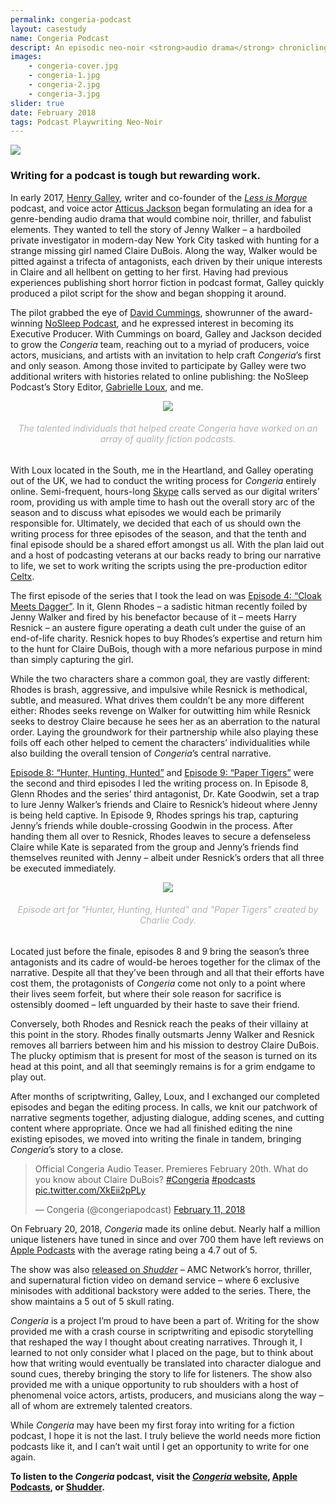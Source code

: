 ```yaml
---
permalink: congeria-podcast
layout: casestudy
name: Congeria Podcast
descript: An episodic neo-noir <strong>audio drama</strong> chronicling private investigator Jenny Walker's search for a mysterious missing girl named Claire DuBois.
images:
    - congeria-cover.jpg
    - congeria-1.jpg
    - congeria-2.jpg
    - congeria-3.jpg
slider: true
date: February 2018
tags: Podcast Playwriting Neo-Noir
---
```

<div><img src="{{ site.baseurl }}/img/projects/{{ page.permalink }}/thumb-highdpi.jpg"></div>

### Writing for a podcast is tough but rewarding work.

In early 2017, [Henry Galley](https://twitter.com/henry_galley), writer and co-founder of the [<i>Less is Morgue</i>](https://lessismorgue.com/) podcast, and voice actor [Atticus Jackson](https://twitter.com/TheAtticus) began formulating an idea for a genre-bending audio drama that would combine noir, thriller, and fabulist elements. They wanted to tell the story of Jenny Walker – a hardboiled private investigator in modern-day New York City tasked with hunting for a strange missing girl named Claire DuBois. Along the way, Walker would be pitted against a trifecta of antagonists, each driven by their unique interests in Claire and all hellbent on getting to her first. Having had previous experiences publishing short horror fiction in podcast format, Galley quickly produced a pilot script for the show and began shopping it around.

The pilot grabbed the eye of [David Cummings](https://twitter.com/CummingsDG), showrunner of the award-winning [NoSleep Podcast](https://www.thenosleeppodcast.com/), and he expressed interest in becoming its Executive Producer. With Cummings on board, Galley and Jackson decided to grow the <i>Congeria</i> team, reaching out to a myriad of producers, voice actors, musicians, and artists with an invitation to help craft <i>Congeria</i>’s first and only season. Among those invited to participate by Galley were two additional writers with histories related to online publishing: the NoSleep Podcast’s Story Editor, [Gabrielle Loux](https://twitter.com/gabbyloux), and me.

<center><div><img src="{{ site.baseurl }}/img/projects/{{ page.permalink }}/fiction-podcasts.jpg"></div>
<span style="color:#b2b2b2"><h6>The talented individuals that helped create <i>Congeria</i> have worked on an array of quality fiction podcasts.</h6></span></center>

With Loux located in the South, me in the Heartland, and Galley operating out of the UK, we had to conduct the writing process for <i>Congeria</i> entirely online. Semi-frequent, hours-long [Skype](https://www.skype.com/en/) calls served as our digital writers’ room, providing us with ample time to hash out the overall story arc of the season and to discuss what episodes we would each be primarily responsible for. Ultimately, we decided that each of us should own the writing process for three episodes of the season, and that the tenth and final episode should be a shared effort amongst us all. With the plan laid out and a host of podcasting veterans at our backs ready to bring our narrative to life, we set to work writing the scripts using the pre-production editor [Celtx](https://www.celtx.com/).

The first episode of the series that I took the lead on was [Episode 4: “Cloak Meets Dagger”](https://www.congeriapodcast.com/episode/s01e04). In it, Glenn Rhodes – a sadistic hitman recently foiled by Jenny Walker and fired by his benefactor because of it – meets Harry Resnick – an austere figure operating a death cult under the guise of an end-of-life charity. Resnick hopes to buy Rhodes’s expertise and return him to the hunt for Claire DuBois, though with a more nefarious purpose in mind than simply capturing the girl.

While the two characters share a common goal, they are vastly different: Rhodes is brash, aggressive, and impulsive while Resnick is methodical, subtle, and measured. What drives them couldn’t be any more different either: Rhodes seeks revenge on Walker for outwitting him while Resnick seeks to destroy Claire because he sees her as an aberration to the natural order. Laying the groundwork for their partnership while also playing these foils off each other helped to cement the characters’ individualities while also building the overall tension of <i>Congeria</i>’s central narrative.

[Episode 8: “Hunter, Hunting, Hunted”](https://www.congeriapodcast.com/episode/s01e08) and [Episode 9: “Paper Tigers”](https://www.congeriapodcast.com/episode/s01e08-955c8) were the second and third episodes I led the writing process on. In Episode 8, Glenn Rhodes and the series’ third antagonist, Dr. Kate Goodwin, set a trap to lure Jenny Walker’s friends and Claire to Resnick’s hideout where Jenny is being held captive. In Episode 9, Rhodes springs his trap, capturing Jenny’s friends while double-crossing Goodwin in the process. After handing them all over to Resnick, Rhodes leaves to secure a defenseless Claire while Kate is separated from the group and Jenny’s friends find themselves reunited with Jenny – albeit under Resnick’s orders that all three be executed immediately.

<center><div><img src="{{ site.baseurl }}/img/projects/{{ page.permalink }}/8-and-9.jpg"></div>
<span style="color:#b2b2b2"><h6>Episode art for "Hunter, Hunting, Hunted" and "Paper Tigers" created by Charlie Cody.</h6></span></center>

Located just before the finale, episodes 8 and 9 bring the season’s three antagonists and its cadre of would-be heroes together for the climax of the narrative. Despite all that they’ve been through and all that their efforts have cost them, the protagonists of <i>Congeria</i> come not only to a point where their lives seem forfeit, but where their sole reason for sacrifice is ostensibly doomed – left unguarded by their haste to save their friend.

Conversely, both Rhodes and Resnick reach the peaks of their villainy at this point in the story. Rhodes finally outsmarts Jenny Walker and Resnick removes all barriers between him and his mission to destroy Claire DuBois. The plucky optimism that is present for most of the season is turned on its head at this point, and all that seemingly remains is for a grim endgame to play out.

After months of scriptwriting, Galley, Loux, and I exchanged our completed episodes and began the editing process. In calls, we knit our patchwork of narrative segments together, adjusting dialogue, adding scenes, and cutting content where appropriate. Once we had all finished editing the nine existing episodes, we moved into writing the finale in tandem, bringing <i>Congeria</i>’s story to a close.

<blockquote class="twitter-tweet tw-align-center"><p lang="en" dir="ltr">Official Congeria Audio Teaser. Premieres February 20th. What do you know about Claire DuBois? <a href="https://twitter.com/hashtag/Congeria?src=hash&amp;ref_src=twsrc%5Etfw">#Congeria</a> <a href="https://twitter.com/hashtag/podcasts?src=hash&amp;ref_src=twsrc%5Etfw">#podcasts</a> <a href="https://t.co/XkEii2pPLy">pic.twitter.com/XkEii2pPLy</a></p>&mdash; Congeria (@congeriapodcast) <a href="https://twitter.com/congeriapodcast/status/962796056739229696?ref_src=twsrc%5Etfw">February 11, 2018</a></blockquote> <script async src="https://platform.twitter.com/widgets.js" charset="utf-8"></script>

On February 20, 2018, <i>Congeria</i> made its online debut. Nearly half a million unique listeners have tuned in since and over 700 them have left reviews on [Apple Podcasts](https://podcasts.apple.com/us/podcast/congeria/id1347351290?mt=2) with the average rating being a 4.7 out of 5.

The show was also [released on <i>Shudder</i>](https://www.shudder.com/series/watch/congeria-a-podcast-experience/3985477?season=1) – AMC Network’s horror, thriller, and supernatural fiction video on demand service – where 6 exclusive minisodes with additional backstory were added to the series. There, the show maintains a 5 out of 5 skull rating.

<i>Congeria</i> is a project I’m proud to have been a part of. Writing for the show provided me with a crash course in scriptwriting and episodic storytelling that reshaped the way I thought about creating narratives. Through it, I learned to not only consider what I placed on the page, but to think about how that writing would eventually be translated into character dialogue and sound cues, thereby bringing the story to life for listeners. The show also provided me with a unique opportunity to rub shoulders with a host of phenomenal voice actors, artists, producers, and musicians along the way – all of whom are extremely talented creators.

While <i>Congeria</i> may have been my first foray into writing for a fiction podcast, I hope it is not the last. I truly believe the world needs more fiction podcasts like it, and I can’t wait until I get an opportunity to write for one again.

<strong>To listen to the <i>Congeria</i> podcast, visit the [<i>Congeria</i> website](https://www.congeriapodcast.com/), [Apple Podcasts](https://podcasts.apple.com/us/podcast/congeria/id1347351290?mt=2), or [Shudder](https://www.shudder.com/series/watch/congeria-a-podcast-experience/3985477?season=1).</strong>
